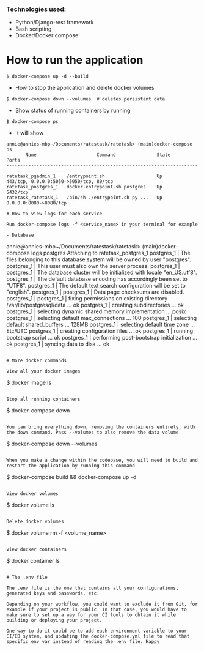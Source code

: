 ### Technologies used:

- Python/Django-rest framework
- Bash scripting
- Docker/Docker compose

# How to run the application

```
$ docker-compose up -d --build

```

- How to stop the application and delete docker volumes

```
$ docker-compose down --volumes  # deletes persistent data
```

- Show status of running containers by running 
```
$ docker-compose ps
```
- It will show

```
annie@annies-mbp~/Documents/ratestask/ratetask> (main)docker-compose ps
       Name                      Command               State                    Ports                 
------------------------------------------------------------------------------------------------------
ratetask_pgadmin_1    /entrypoint.sh                   Up      443/tcp, 0.0.0.0:5050->5050/tcp, 80/tcp
ratetask_postgres_1   docker-entrypoint.sh postgres    Up      5432/tcp                               
ratetask_ratetask_1   /bin/sh ./entrypoint.sh py ...   Up      0.0.0.0:8080->8080/tcp 

# How to view logs for each service

Run docker-compose logs -f <service_name> in your terminal for example

- Database

```
annie@annies-mbp~/Documents/ratestask/ratetask> (main)docker-compose logs postgres
Attaching to ratetask_postgres_1
postgres_1  | The files belonging to this database system will be owned by user "postgres".
postgres_1  | This user must also own the server process.
postgres_1  | 
postgres_1  | The database cluster will be initialized with locale "en_US.utf8".
postgres_1  | The default database encoding has accordingly been set to "UTF8".
postgres_1  | The default text search configuration will be set to "english".
postgres_1  | 
postgres_1  | Data page checksums are disabled.
postgres_1  | 
postgres_1  | fixing permissions on existing directory /var/lib/postgresql/data ... ok
postgres_1  | creating subdirectories ... ok
postgres_1  | selecting dynamic shared memory implementation ... posix
postgres_1  | selecting default max_connections ... 100
postgres_1  | selecting default shared_buffers ... 128MB
postgres_1  | selecting default time zone ... Etc/UTC
postgres_1  | creating configuration files ... ok
postgres_1  | running bootstrap script ... ok
postgres_1  | performing post-bootstrap initialization ... ok
postgres_1  | syncing data to disk ... ok
```

# More docker commands

View all your docker images

```
$ docker image ls
```

Stop all running containers

```
$ docker-compose down
```

You can bring everything down, removing the containers entirely, with the down command. Pass --volumes to also remove the data volume

```
$ docker-compose down --volumes
```

When you make a change within the codebase, you will need to build and restart the application by running this command

```
$ docker-compose build && docker-compose up -d
```

View docker volumes

```
$ docker volume ls
```

Delete docker volumes

```
$ docker volume rm -f <volume_name>
```

View docker containers

```
$ docker container ls
```

# The .env file

The .env file is the one that contains all your configurations, generated keys and passwords, etc.

Depending on your workflow, you could want to exclude it from Git, for example if your project is public. In that case, you would have to make sure to set up a way for your CI tools to obtain it while building or deploying your project.

One way to do it could be to add each environment variable to your CI/CD system, and updating the docker-compose.yml file to read that specific env var instead of reading the .env file. Happy
